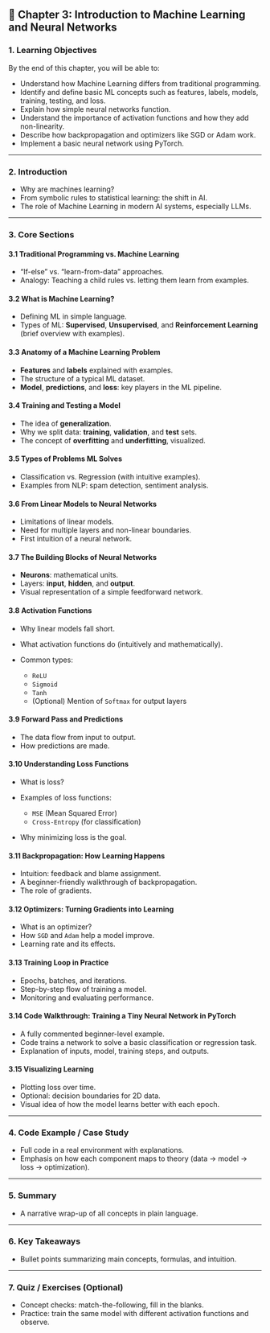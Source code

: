 
## 📘 Chapter 3: Introduction to Machine Learning and Neural Networks

### 1. **Learning Objectives**

By the end of this chapter, you will be able to:

* Understand how Machine Learning differs from traditional programming.
* Identify and define basic ML concepts such as features, labels, models, training, testing, and loss.
* Explain how simple neural networks function.
* Understand the importance of activation functions and how they add non-linearity.
* Describe how backpropagation and optimizers like SGD or Adam work.
* Implement a basic neural network using PyTorch.

---

### 2. **Introduction**

* Why are machines learning?
* From symbolic rules to statistical learning: the shift in AI.
* The role of Machine Learning in modern AI systems, especially LLMs.

---

### 3. **Core Sections**

#### **3.1 Traditional Programming vs. Machine Learning**

* “If-else” vs. “learn-from-data” approaches.
* Analogy: Teaching a child rules vs. letting them learn from examples.

#### **3.2 What is Machine Learning?**

* Defining ML in simple language.
* Types of ML: **Supervised**, **Unsupervised**, and **Reinforcement Learning** (brief overview with examples).

#### **3.3 Anatomy of a Machine Learning Problem**

* **Features** and **labels** explained with examples.
* The structure of a typical ML dataset.
* **Model**, **predictions**, and **loss**: key players in the ML pipeline.

#### **3.4 Training and Testing a Model**

* The idea of **generalization**.
* Why we split data: **training**, **validation**, and **test** sets.
* The concept of **overfitting** and **underfitting**, visualized.

#### **3.5 Types of Problems ML Solves**

* Classification vs. Regression (with intuitive examples).
* Examples from NLP: spam detection, sentiment analysis.

#### **3.6 From Linear Models to Neural Networks**

* Limitations of linear models.
* Need for multiple layers and non-linear boundaries.
* First intuition of a neural network.

#### **3.7 The Building Blocks of Neural Networks**

* **Neurons**: mathematical units.
* Layers: **input**, **hidden**, and **output**.
* Visual representation of a simple feedforward network.

#### **3.8 Activation Functions**

* Why linear models fall short.
* What activation functions do (intuitively and mathematically).
* Common types:

  * `ReLU`
  * `Sigmoid`
  * `Tanh`
  * (Optional) Mention of `Softmax` for output layers

#### **3.9 Forward Pass and Predictions**

* The data flow from input to output.
* How predictions are made.

#### **3.10 Understanding Loss Functions**

* What is loss?
* Examples of loss functions:

  * `MSE` (Mean Squared Error)
  * `Cross-Entropy` (for classification)
* Why minimizing loss is the goal.

#### **3.11 Backpropagation: How Learning Happens**

* Intuition: feedback and blame assignment.
* A beginner-friendly walkthrough of backpropagation.
* The role of gradients.

#### **3.12 Optimizers: Turning Gradients into Learning**

* What is an optimizer?
* How `SGD` and `Adam` help a model improve.
* Learning rate and its effects.

#### **3.13 Training Loop in Practice**

* Epochs, batches, and iterations.
* Step-by-step flow of training a model.
* Monitoring and evaluating performance.

#### **3.14 Code Walkthrough: Training a Tiny Neural Network in PyTorch**

* A fully commented beginner-level example.
* Code trains a network to solve a basic classification or regression task.
* Explanation of inputs, model, training steps, and outputs.

#### **3.15 Visualizing Learning**

* Plotting loss over time.
* Optional: decision boundaries for 2D data.
* Visual idea of how the model learns better with each epoch.

---

### 4. **Code Example / Case Study**

* Full code in a real environment with explanations.
* Emphasis on how each component maps to theory (data → model → loss → optimization).

---

### 5. **Summary**

* A narrative wrap-up of all concepts in plain language.

---

### 6. **Key Takeaways**

* Bullet points summarizing main concepts, formulas, and intuition.

---

### 7. **Quiz / Exercises (Optional)**

* Concept checks: match-the-following, fill in the blanks.
* Practice: train the same model with different activation functions and observe.

